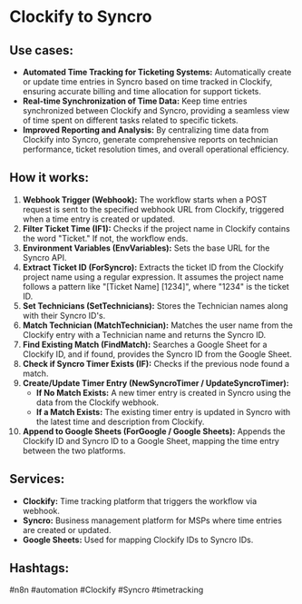 # Clockify to Syncro

## Use cases:

- **Automated Time Tracking for Ticketing Systems:** Automatically create or update time entries in Syncro based on time tracked in Clockify, ensuring accurate billing and time allocation for support tickets.
- **Real-time Synchronization of Time Data:** Keep time entries synchronized between Clockify and Syncro, providing a seamless view of time spent on different tasks related to specific tickets.
- **Improved Reporting and Analysis:** By centralizing time data from Clockify into Syncro, generate comprehensive reports on technician performance, ticket resolution times, and overall operational efficiency.

## How it works:

1.  **Webhook Trigger (Webhook):** The workflow starts when a POST request is sent to the specified webhook URL from Clockify, triggered when a time entry is created or updated.
2.  **Filter Ticket Time (IF1):** Checks if the project name in Clockify contains the word "Ticket." If not, the workflow ends.
3.  **Environment Variables (EnvVariables):** Sets the base URL for the Syncro API.
4.  **Extract Ticket ID (ForSyncro):** Extracts the ticket ID from the Clockify project name using a regular expression. It assumes the project name follows a pattern like "\[Ticket Name] \[1234]", where "1234" is the ticket ID.
5.  **Set Technicians (SetTechnicians):** Stores the Technician names along with their Syncro ID's.
6.  **Match Technician (MatchTechnician):** Matches the user name from the Clockify entry with a Technician name and returns the Syncro ID.
7.  **Find Existing Match (FindMatch):** Searches a Google Sheet for a Clockify ID, and if found, provides the Syncro ID from the Google Sheet.
8.  **Check if Syncro Timer Exists (IF):** Checks if the previous node found a match.
9.  **Create/Update Timer Entry (NewSyncroTimer / UpdateSyncroTimer):**
    -   **If No Match Exists:** A new timer entry is created in Syncro using the data from the Clockify webhook.
    -   **If a Match Exists:** The existing timer entry is updated in Syncro with the latest time and description from Clockify.
10. **Append to Google Sheets (ForGoogle / Google Sheets):** Appends the Clockify ID and Syncro ID to a Google Sheet, mapping the time entry between the two platforms.

## Services:

-   **Clockify:** Time tracking platform that triggers the workflow via webhook.
-   **Syncro:** Business management platform for MSPs where time entries are created or updated.
-   **Google Sheets:** Used for mapping Clockify IDs to Syncro IDs.

## Hashtags:

#n8n #automation #Clockify #Syncro #timetracking
